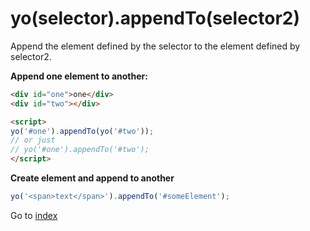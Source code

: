 # yo(selector).appendTo(selector2)

Append the element defined by the selector to the element defined by selector2.  

**Append one element to another:**

```html
<div id="one">one</div>
<div id="two"></div>

<script>
yo('#one').appendTo(yo('#two'));
// or just
// yo('#one').appendTo('#two');
</script>
```

**Create element and append to another** 

```javascript
yo('<span>text</span>').appendTo('#someElement');
```

Go to [index](index.md)